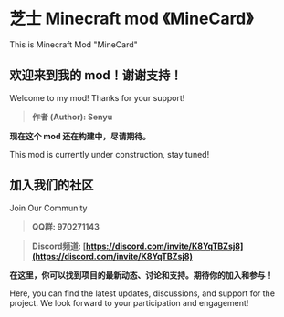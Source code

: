 # 芝士 Minecraft mod 《MineCard》
This is Minecraft Mod "MineCard"

## 欢迎来到我的 mod！谢谢支持！
 Welcome to my mod! Thanks for your support!

> **作者 (Author): Senyu**

**现在这个 mod 还在构建中，尽请期待。**

This mod is currently under construction, stay tuned!

## 加入我们的社区 
Join Our Community

> **QQ群: 970271143**

> **Discord频道: [https://discord.com/invite/K8YqTBZsj8](https://discord.com/invite/K8YqTBZsj8)**

**在这里，你可以找到项目的最新动态、讨论和支持。期待你的加入和参与！**

Here, you can find the latest updates, discussions, and support for the project. We look forward to your participation and engagement!
